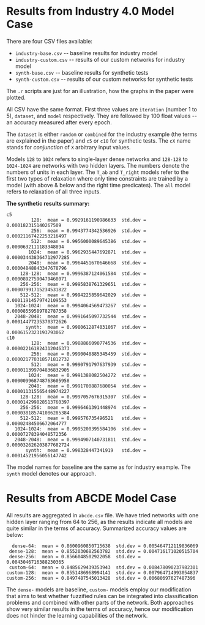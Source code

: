 # Results from Industry 4.0 Model Case

There are four CSV files available:
* `industry-base.csv` -- baseline results for industry model
* `industry-custom.csv` -- results of our custom networks for industry model
* `synth-base.csv` -- baseline results for synthetic tests
* `synth-custom.csv` -- results of our custom networks for synthetic tests

The `.r` scripts are just for an illustration, how the graphs in the paper were plotted.

All CSV have the same format. First three values are `iteration` (number 1 to 5), `dataset`, and `model` respectively. They are followed by 100 float values -- an accuracy measured after every epoch.

The `dataset` is either `random` or `combined` for the industry example (the terms are explained in the paper) and `c5` or `c10` for synthetic tests. The `cX` name stands for *conjunction* of `X` arbitrary input values.

Models `128` to `1024` refers to single-layer dense networks and `128-128` to `1024-1024` are networks with two hidden layers. The numbers denote the numbers of units in each layer. The `T_ab` and `T_right` models refer to the first two types of relaxation where only time constraints are trained by a model (with above & below and the right time predicates). The `all` model refers to relaxation of all three inputs.

**The synthetic results summary:**

```
c5
         128:  mean = 0.9929161190986633  std.dev = 0.000182315140267509
         256:  mean = 0.9943774342536926  std.dev = 0.00021167422253216497
         512:  mean = 0.9956000089645386  std.dev = 0.0000632111183348894
        1024:  mean = 0.9962935447692871  std.dev = 0.000034438364712977285
        2048:  mean = 0.9964451670646668  std.dev = 0.00004848843347678796
     128-128:  mean = 0.9996387124061584  std.dev = 0.00008927590479468071
     256-256:  mean = 0.9995838761329651  std.dev = 0.00007991715234531822
     512-512:  mean = 0.9994225859642029  std.dev = 0.00011914579742109553
   1024-1024:  mean = 0.9994064569473267  std.dev = 0.00008559589782787358
   2048-2048:  mean = 0.9991645097732544  std.dev = 0.00014477235370372626
       synth:  mean = 0.9980612874031067  std.dev = 0.0006152323193793062
c10
         128:  mean = 0.9988866090774536  std.dev = 0.000022161824312046373
         256:  mean = 0.9990048885345459  std.dev = 0.000021770318571812732
         512:  mean = 0.9990791797637939  std.dev = 0.000011399704836832905
        1024:  mean = 0.9991388082504272  std.dev = 0.000009968748763605958
        2048:  mean = 0.9991700887680054  std.dev = 0.000011315565448974227
     128-128:  mean = 0.9997057676315307  std.dev = 0.000014299828513760397
     256-256:  mean = 0.9996461391448974  std.dev = 0.000038185741086285384
     512-512:  mean = 0.999576735496521   std.dev = 0.00002484506672064777
   1024-1024:  mean = 0.9995200395584106  std.dev = 0.00007278394048572356
   2048-2048:  mean = 0.9994907140731811  std.dev = 0.000032626203877682724
       synth:  mean = 0.998328447341919   std.dev = 0.00014521956056147742
```
The model names for baseline are the same as for industry example. The `synth` model denotes our approach.


# Results from ABCDE Model Case

All results are aggregated in `abcde.csv` file. We have tried networks with one hidden layer ranging from 64 to 256, as the results indicate all models are quite similar in the terms of accuracy. Summarized accuracy values are below:

```
  dense-64:  mean = 0.8600960850715638  std.dev = 0.005464712119836069
 dense-128:  mean = 0.8552030682563782  std.dev = 0.004716171020515704
 dense-256:  mean = 0.8566048502922058  std.dev = 0.0043046716388230365
 custom-64:  mean = 0.8485629439353943  std.dev = 0.008478090237982301
custom-128:  mean = 0.8551486968994141  std.dev = 0.007964714993054837
custom-256:  mean = 0.8497487545013428  std.dev = 0.00680697627487396
```

The `dense-` models are baseline, `custom-` models employ our modification that aims to test whether fuzzified rules can be integrated into classification problems and combined with other parts of the network. Both approaches show very similar results in the terms of accuracy, hence our modification does not hinder the learning capabilities of the network.

